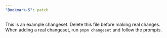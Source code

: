 ```yaml
---
"Bookmark-S": patch
---
```


This is an example changeset. Delete this file before making real changes.
When adding a real changeset, run `pnpm changeset` and follow the prompts. 